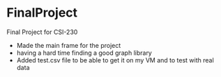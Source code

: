 # FinalProject
Final Project for CSI-230

- Made the main frame for the project 
- having a hard time finding a good graph library
- Added test.csv file to be able to get it on my VM and to test with real data



